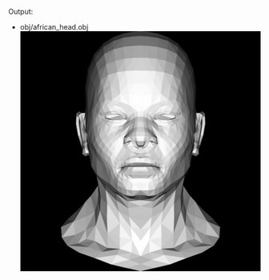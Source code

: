 Output:

* obj/african_head.obj 
![african_head](https://github.com/sT4R3K/tinyrenderer/raw/img/2.2.png)
